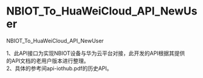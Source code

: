 # NBIOT_To_HuaWeiCloud_API_NewUser   
NBIOT_To_HuaWeiCloud_API_NewUser             
                              
1、此API接口为实现NBIOT设备与华为云平台对接，此开发的API根据其提供          
   的API文档的老用户版本进行整理。                           
2、具体的参考间api-iothub.pdf的历史API。                                        
                          


    
      
        
                 
 
     
      
    
    
    
  
                                       

